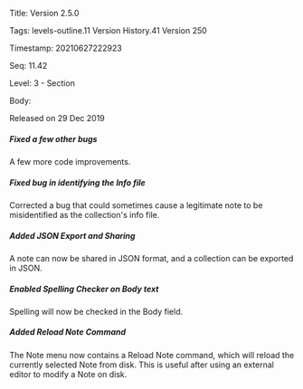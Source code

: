 Title:  Version 2.5.0

Tags:   levels-outline.11 Version History.41 Version 250

Timestamp: 20210627222923

Seq:    11.42

Level:  3 - Section

Body: 

Released on 29 Dec 2019
 
##### Fixed a few other bugs

A few more code improvements. 

 
##### Fixed bug in identifying the Info file

Corrected a bug that could sometimes cause a legitimate note to be misidentified as the collection's info file. 

 
##### Added JSON Export and Sharing

A note can now be shared in JSON format, and a collection can be exported in JSON. 

 
##### Enabled Spelling Checker on Body text

Spelling will now be checked in the Body field. 

 
##### Added Reload Note Command

The Note menu now contains a Reload Note command, which will reload the currently selected Note from disk. This is useful after using an external editor to modify a Note on disk.
